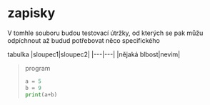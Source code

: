 # zapisky

V tomhle souboru budou testovací útržky, od kterých se pak můžu odpíchnout až budud potřebovat něco specifického


tabulka
|sloupec1|sloupec2|
|---|---|
|nějaká blbost|nevim|

> 
> program
> ```python
> a = 5
> b = 9
> print(a+b)
> ```
> 
